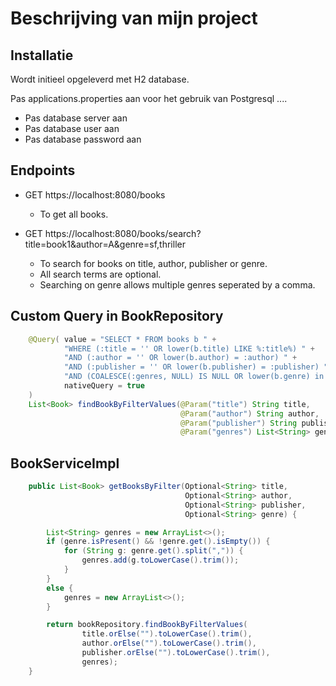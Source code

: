 # Beschrijving van mijn project

## Installatie

Wordt initieel opgeleverd met H2 database.

Pas applications.properties aan voor het gebruik van Postgresql ....
* Pas database server aan
* Pas database user aan
* Pas database password aan

## Endpoints

* GET https://localhost:8080/books
  * To get all books.
  

* GET https://localhost:8080/books/search?title=book1&author=A&genre=sf,thriller
  * To search for books on title, author, publisher or genre.
  * All search terms are optional.
  * Searching on genre allows multiple genres seperated by a comma.
  
## Custom Query in BookRepository

```java
    @Query( value = "SELECT * FROM books b " +
            "WHERE (:title = '' OR lower(b.title) LIKE %:title%) " +
            "AND (:author = '' OR lower(b.author) = :author) " +
            "AND (:publisher = '' OR lower(b.publisher) = :publisher) " +
            "AND (COALESCE(:genres, NULL) IS NULL OR lower(b.genre) in :genres)",
            nativeQuery = true
    )
    List<Book> findBookByFilterValues(@Param("title") String title,
                                      @Param("author") String author,
                                      @Param("publisher") String publisher,
                                      @Param("genres") List<String> genres);
```

## BookServiceImpl

```java
    public List<Book> getBooksByFilter(Optional<String> title,
                                       Optional<String> author,
                                       Optional<String> publisher,
                                       Optional<String> genre) {

        List<String> genres = new ArrayList<>();
        if (genre.isPresent() && !genre.get().isEmpty()) {
            for (String g: genre.get().split(",")) {
                genres.add(g.toLowerCase().trim());
            }
        }
        else {
            genres = new ArrayList<>();
        }

        return bookRepository.findBookByFilterValues(
                title.orElse("").toLowerCase().trim(),
                author.orElse("").toLowerCase().trim(),
                publisher.orElse("").toLowerCase().trim(),
                genres);
    }
```